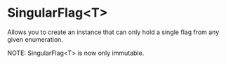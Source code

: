 # SingularFlag\<T\>
Allows you to create an instance that can only hold a single flag from any given enumeration.

NOTE: SingularFlag\<T\> is now only immutable.
